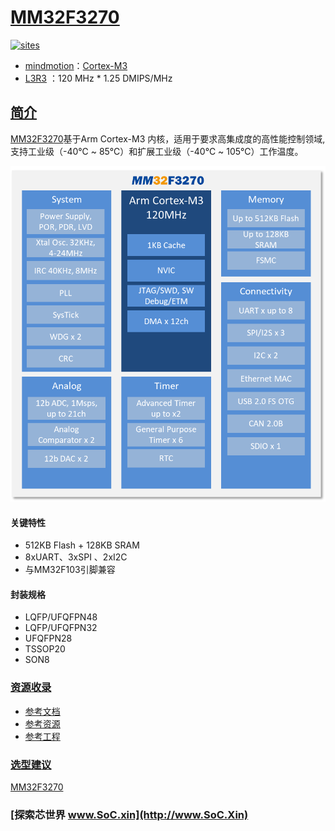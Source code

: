 ﻿# [MM32F3270](https://github.com/SoCXin/MM32F3270)

[![sites](http://182.61.61.133/link/resources/SoC.png)](http://www.SoC.Xin)

* [mindmotion](http://www.mindmotion.com.cn/)：[Cortex-M3](https://github.com/SoCXin/Cortex)
* [L3R3](https://github.com/SoCXin/Level) ：120 MHz  * 1.25 DMIPS/MHz

## [简介](https://github.com/SoCXin/MM32F3270/wiki)

[MM32F3270](https://github.com/SoCXin/MM32F3270)基于Arm Cortex-M3 内核，适用于要求高集成度的高性能控制领域,支持工业级（-40℃ ~ 85℃）和扩展工业级（-40℃ ~ 105℃）工作温度。

[![sites](docs/MM32F3270.png)](http://www.mindmotion.com.cn/download.aspx?cid=2584)

#### 关键特性

* 512KB Flash + 128KB SRAM
* 8xUART、3xSPI 、2xI2C
* 与MM32F103引脚兼容

#### 封装规格

* LQFP/UFQFPN48
* LQFP/UFQFPN32
* UFQFPN28
* TSSOP20
* SON8

### [资源收录](https://github.com/SoCXin)

* [参考文档](docs/)
* [参考资源](src/)
* [参考工程](project/)

### [选型建议](https://github.com/SoCXin)

[MM32F3270](https://github.com/SoCXin/MM32F3270)

### [探索芯世界 www.SoC.xin](http://www.SoC.Xin)
